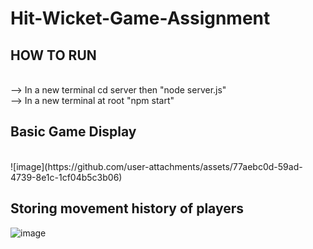 ﻿# Hit-Wicket-Game-Assignment
## HOW TO RUN
<br>
--> In a new terminal cd server then "node server.js"
<br>
--> In a new terminal at root "npm start"
<br>

## Basic Game Display
<br>
![image](https://github.com/user-attachments/assets/77aebc0d-59ad-4739-8e1c-1cf04b5c3b06)

## Storing movement history of players

![image](https://github.com/user-attachments/assets/ed6d5af6-9df2-4528-9575-8251f42fe109)

